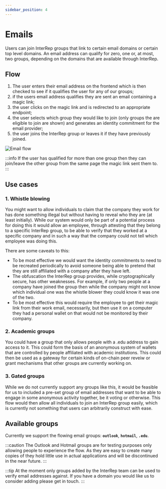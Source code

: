 ```yaml
---
sidebar_position: 4
---
```


# Emails

Users can join InterRep groups that link to certain email domains or certain top level domains. An email address can qualify for zero, one or, at most, two groups, depending on the domains that are available through InterRep.

## Flow

1.  The user enters their email address on the frontend which is then checked to see if it qualifies the user for any of our groups;
2.  if the users email address qualifies they are sent an email containing a magic link;
3.  the user clicks on the magic link and is redirected to an appropriate endpoint;
4.  the user selects which group they would like to join (only groups the are eligible to join are shown) and generates an identity commitment for the email provider;
5.  the user joins the InterRep group or leaves it if they have previously joined.

![Email flow](/img/email_flow.png)

:::info
If the user has qualified for more than one group then they can join/leave the other group from the same page the magic link sent them to.
:::

## Use cases

### 1. Whistle blowing

You might want to allow individuals to claim that the company they work for has done something illegal but without having to reveal who they are (at least initially). While our system would only be part of a potential process for doing this it would allow an employee, through attesting that they belong to a specific InterRep group, to be able to verify that they worked at a specific company and in such a way that the company could not tell which employee was doing this.

There are some caveats to this:

-   To be most effective we would want the identity commitments to need to be recreated periodically to avoid someone being able to pretend that they are still affiliated with a company after they have left.
-   The obfuscation the InterRep group provides, while cryptographically secure, has other weaknesses. For example, if only two people at a company have joined the group then while the company might not know which individual one was the whistle blower they could know it was one of the two.
-   To be most effective this would require the employee to get their magic link from their work email, necessarily, but then use it on a computer they had a personal wallet on that would not be monitored by their company.

### 2. Academic groups

You could have a group that only allows people with a .edu address to gain access to it. This could form the basis of an anonymous system of wallets that are controlled by people affiliated with academic institutions. This could then be used as a gateway for certain kinds of on-chain peer reveiw or grant mechanisms that other groups are currently working on.

### 3. Gated groups

While we do not currently support any groups like this, it would be feasible for us to included a pre-set group of email addresses that want to be able to engage in some anonymous activity together, be it voting or otherwise. This flow would then allow all individuals to join an InterRep group easily, which is currently not something that users can arbitrarily construct with ease.

## Available groups

Currently we support the flowing email groups: **`outlook`**, **`hotmail`**, **`.edu`**.

:::caution
The Outlook and Hotmail groups are for testing purposes only allowing people to experience the flow. As they are easy to create many copies of they hold little use in actual applications and will be discontinued in the near future.
:::

:::tip
At the moment only groups added by the InterRep team can be used to verify email addresses against. If you have a domain you would like us to consider adding please get in touch.
:::

